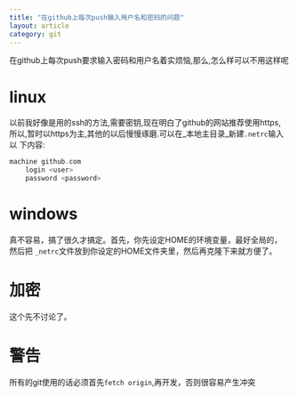 ```yaml
---
title: "在github上每次push输入用户名和密码的问题"
layout: article
category: git
---
```

在github上每次push要求输入密码和用户名着实烦恼,那么,怎么样可以不用这样呢

# linux

以前我好像是用的ssh的方法,需要密钥,现在明白了github的网站推荐使用https,
所以,暂时以https为主,其他的以后慢慢琢磨.可以在_本地主目录_新建`.netrc`输入以
下内容:

```c
machine github.com
	login <user>
	password <password>
```
# windows
真不容易，搞了很久才搞定。首先，你先设定HOME的环境变量，最好全局的，然后把
`_netrc`文件放到你设定的HOME文件夹里，然后再克隆下来就方便了。

# 加密
这个先不讨论了。

# 警告
所有的git使用的话必须首先`fetch origin`,再开发，否则很容易产生冲突
